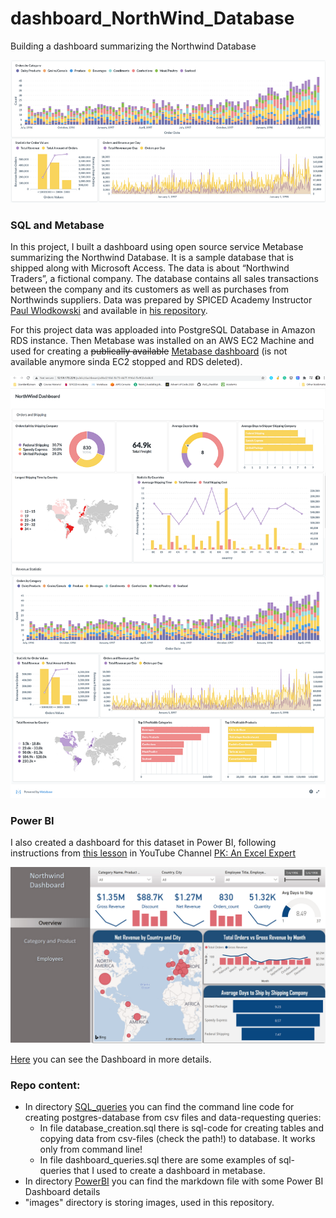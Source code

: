 # dashboard_NorthWind_Database
Building a dashboard summarizing the Northwind Database

![Dashboard](https://github.com/asyaparfenova/dashboard_NorthWind_Database/blob/main/images/dashboard_prtscr.png?raw=true "Metabase Dashboard / PrintScreen")

### SQL and Metabase

In this project, I built a dashboard using open source service Metabase summarizing the Northwind Database. It is a sample database that is shipped along with Microsoft Access. The data is about “Northwind Traders”, a fictional company. The database contains all sales transactions between the company and its customers as well as purchases from Northwinds suppliers.
Data  was prepared by SPICED Academy Instructor [Paul Wlodkowski](https://github.com/pawlodkowski) and available in [his repository](https://github.com/pawlodkowski/northwind_data_clean). 

For this project data was apploaded into PostgreSQL Database in Amazon RDS instance. Then Metabase was installed on an AWS EC2 Machine and used for creating a ~~publically available~~ [Metabase dashboard](http://52.59.170.229/public/dashboard/c8bd210d-3b70-4d7f-916d-ffe902ebd4c6) (is not available anymore sinda EC2 stopped and RDS deleted).

![Metabase preview](https://github.com/asyaparfenova/dashboard_NorthWind_Database/blob/main/images/dashboard_full.png?raw=true "Metabase Preview")

### Power BI

I also created a dashboard for this dataset in Power BI, following instructions from [this lesson](https://www.youtube.com/watch?v=czON7fhEuYI&t=1599s) in YouTube Channel [PK: An Excel Expert](https://www.youtube.com/c/PKAnExcelExpert/about)

![PowerBI](https://github.com/asyaparfenova/dashboard_NorthWind_Database/blob/main/images/PowerBI1.png?raw=true "PowerBI Dashboard / Printscreen")

[Here](https://github.com/asyaparfenova/dashboard_NorthWind_Database/tree/main/PowerBI) you can see the Dashboard in more details.

### Repo content:
- In directory [SQL_queries](https://github.com/asyaparfenova/dashboard_NorthWind_Database/tree/main/SQL_queries) you can find the command line code for creating postgres-database from csv files and data-requesting queries:
  - In file database_creation.sql there is sql-code for creating tables and copying data from csv-files (check the path!) to database. It works only from command line!
  - In file dashboard_queries.sql there are some examples of sql-queries that I used to create a dashboard in metabase.
- In directory [PowerBI](https://github.com/asyaparfenova/dashboard_NorthWind_Database/tree/main/PowerBI) you can find the markdown file with some Power BI Dashboard details
- "images" directory is storing images, used in this repository.
